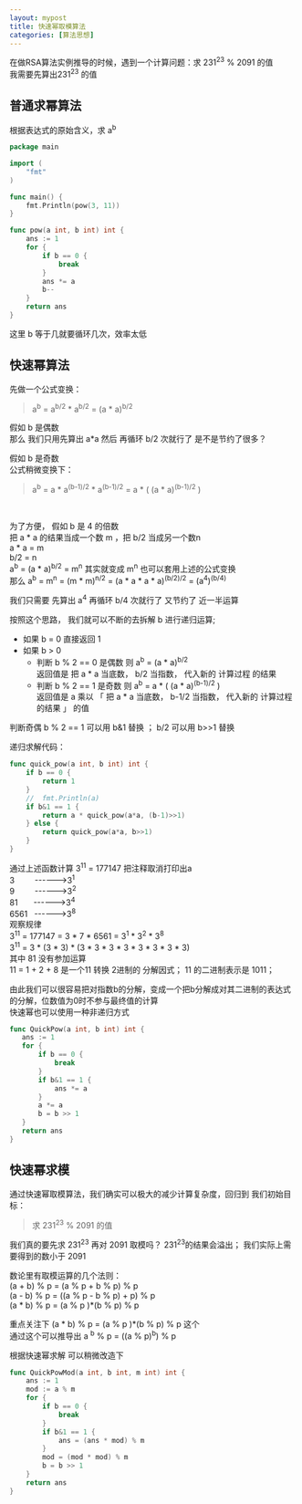 ```yaml
---
layout: mypost
title: 快速幂取模算法
categories: [算法思想]
---
```


在做RSA算法实例推导的时候，遇到一个计算问题：求 231<sup>23</sup> % 2091 的值  
我需要先算出231<sup>23</sup> 的值

## 普通求幂算法

根据表达式的原始含义，求  a<sup>b</sup>

````go 
package main

import (
	"fmt"
)

func main() {
	fmt.Println(pow(3, 11))
}

func pow(a int, b int) int {
	ans := 1
	for {
		if b == 0 {
			break
		}
		ans *= a
		b--
	}
	return ans
}
````
这里 b 等于几就要循环几次，效率太低

## 快速幂算法

先做一个公式变换：  
> a<sup>b</sup> = a<sup>b/2</sup> * a<sup>b/2</sup> = (a * a)<sup>b/2</sup>

假如 b 是偶数  
那么 我们只用先算出 a*a 然后 再循环 b/2 次就行了 是不是节约了很多？

假如 b 是奇数  
公式稍微变换下：  
> a<sup>b</sup> = a * a<sup>(b-1)/2</sup> * a<sup>(b-1)/2</sup> = a * ( (a * a)<sup>(b-1)/2</sup> )


<br/>

为了方便， 假如 b 是 4 的倍数  
把 a * a 的结果当成一个数 m ，把 b/2 当成另一个数n  
a * a = m  
b/2 = n  
 a<sup>b</sup> = (a * a)<sup>b/2</sup> = m<sup>n</sup> 其实就变成  m<sup>n</sup> 也可以套用上述的公式变换  
那么 a<sup>b</sup> = m<sup>n</sup> = (m * m)<sup>n/2</sup> = (a * a * a * a)<sup>(b/2)/2</sup> = (a<sup>4</sup>)<sup>(b/4)</sup>

我们只需要 先算出 a<sup>4</sup> 再循环 b/4 次就行了 又节约了 近一半运算

按照这个思路， 我们就可以不断的去拆解 b 进行递归运算;   
- 如果 b = 0 直接返回 1  
- 如果 b > 0 
    - 判断 b % 2 == 0 是偶数 则 a<sup>b</sup> = (a * a)<sup>b/2</sup>   
    返回值是 把 a * a 当底数， b/2  当指数， 代入新的 计算过程 的结果
    - 判断 b % 2 == 1 是奇数 则 a<sup>b</sup> = a * ( (a * a)<sup>(b-1)/2</sup> )  
    返回值是 a 乘以 「 把 a * a 当底数， b-1/2  当指数， 代入新的 计算过程的结果 」 的值

判断奇偶 b % 2 == 1 可以用 b&1 替换 ； b/2 可以用 b>>1 替换

递归求解代码：
````go
func quick_pow(a int, b int) int {
	if b == 0 {
        return 1
    }
    // 	fmt.Println(a)
    if b&1 == 1 {
        return a * quick_pow(a*a, (b-1)>>1)
    } else {
        return quick_pow(a*a, b>>1)
    }
}
````

通过上述函数计算 3<sup>11</sup> = 177147 把注释取消打印出a  
3&nbsp;&nbsp;&nbsp;&nbsp;&nbsp;&nbsp;&nbsp;&nbsp;&nbsp;------>3<sup>1</sup>  
9&nbsp;&nbsp;&nbsp;&nbsp;&nbsp;&nbsp;&nbsp;&nbsp;&nbsp;------>3<sup>2</sup>  
81&nbsp;&nbsp;&nbsp;&nbsp;&nbsp;&nbsp;&nbsp;------>3<sup>4</sup>  
6561&nbsp;&nbsp;&nbsp;------>3<sup>8</sup>  
观察规律  
3<sup>11</sup> = 177147 = 3 * 7 * 6561 = 3<sup>1</sup> * 3<sup>2</sup> * 3<sup>8</sup>  
3<sup>11</sup>  = 3 * (3 * 3) * (3 * 3 * 3 * 3 * 3 * 3 * 3 * 3)  
其中 81 没有参加运算  
11 = 1 + 2 + 8 是一个11 转换 2进制的 分解因式； 11 的二进制表示是 1011；  

由此我们可以很容易把对指数b的分解，变成一个把b分解成对其二进制的表达式的分解，位数值为0时不参与最终值的计算  
快速幂也可以使用一种非递归方式  
 ````go
 func QuickPow(a int, b int) int {
	ans := 1
	for {
		if b == 0 {
			break
		}
		if b&1 == 1 {
			ans *= a
		}
		a *= a
		b = b >> 1
	}
	return ans
}
 ````

## 快速幂求模

通过快速幂取模算法，我们确实可以极大的减少计算复杂度，回归到 我们初始目标：
> 求 231<sup>23</sup> % 2091 的值  

我们真的要先求 231<sup>23</sup> 再对 2091 取模吗？ 231<sup>23</sup>的结果会溢出； 我们实际上需要得到的数小于 2091

数论里有取模运算的几个法则：  
(a + b) % p = (a % p + b % p) % p  
(a - b) % p = ((a % p - b % p) + p) % p  
(a * b) % p = (a % p )*(b % p) % p  

重点关注下 (a * b) % p = (a % p )*(b % p) % p  这个  
通过这个可以推导出 a <sup>b</sup> % p = ((a % p)<sup>b</sup>) % p 

根据快速幂求解 可以稍微改造下
````go
func QuickPowMod(a int, b int, m int) int {
	ans := 1
	mod := a % m
	for {
		if b == 0 {
			break
		}
		if b&1 == 1 {
			ans = (ans * mod) % m
		}
		mod = (mod * mod) % m
		b = b >> 1
	}
	return ans
}
````
